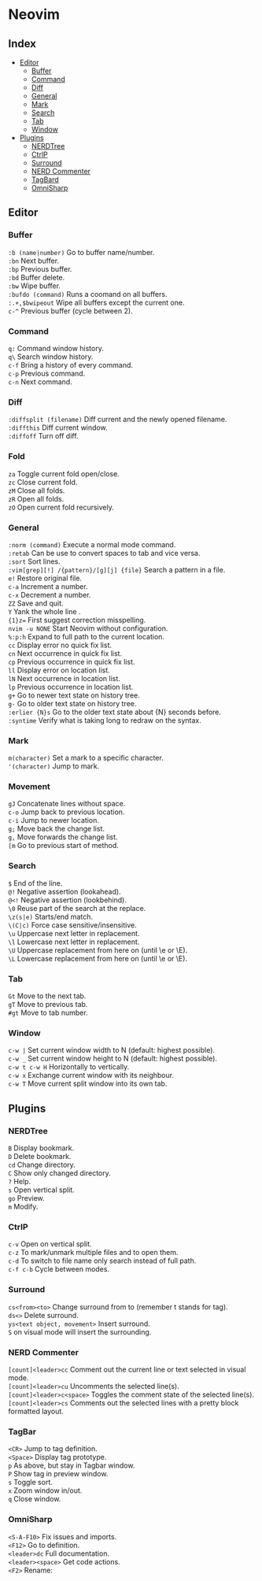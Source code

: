 # Neovim

## Index
* [Editor](#editor)
    * [Buffer](#buffer)
    * [Command](#command)
    * [Diff](#diff)
    * [General](#general)
    * [Mark](#mark)
    * [Search](#search)
    * [Tab](#tab)
    * [Window](#windo)
* [Plugins](#plugins)
    * [NERDTree](#nerdtree)
    * [CtrlP](#ctrlp)
    * [Surround](#surround)
    * [NERD Commenter](#nerd-commenter)
    * [TagBard](#tagbar)
    * [OmniSharp](#omnisharp)

## Editor
### Buffer
`:b (name|number)` Go to buffer name/number.  
`:bn` Next buffer.  
`:bp` Previous buffer.  
`:bd` Buffer delete.  
`:bw` Wipe buffer.  
`:bufdo (command)` Runs a coomand on all buffers.  
`:.+,$bwipeout` Wipe all buffers except the current one.  
`c-^` Previous buffer (cycle between 2).  

### Command
`q:` Command window history.  
`q\` Search window history.  
`c-f` Bring a history of every command.  
`c-p` Previous command.  
`c-n` Next command.  

### Diff
`:diffsplit (filename)` Diff current and the newly opened filename.  
`:diffthis` Diff current window.  
`:diffoff` Turn off diff.  

### Fold
`za` Toggle current fold open/close.  
`zc` Close current fold.  
`zM` Close all folds.  
`zR` Open all folds.  
`zO` Open current fold recursively.  

### General
`:norm (command)` Execute a normal mode command.  
`:retab` Can be use to convert spaces to tab and vice versa.  
`:sort` Sort lines.  
`:vim[grep][!] /{pattern}/[g][j] {file}` Search a pattern in a file.  
`e!` Restore original file.  
`c-a` Increment a number.  
`c-x` Decrement a number.  
`ZZ` Save and quit.  
`Y` Yank the whole line .  
`{1}z=` First suggest correction misspelling.  
`nvim -u NONE` Start Neovim without configuration.  
`%:p:h` Expand to full path to the current location.  
`cc` Display error no quick fix list.  
`cn` Next occurrence in quick fix list.  
`cp` Previous occurrence in quick fix list.  
`ll` Display error on location list.  
`lN` Next occurrence in location list.  
`lp` Previous occurrence in location list.  
`g+` Go to newer text state on history tree.  
`g-` Go to older text state on history tree.  
`:erlier {N}s` Go to the older text state about {N} seconds before.  
`:syntime` Verify what is taking long to redraw on the syntax.  

### Mark
`m(character)` Set a mark to a specific character.  
`'(character)` Jump to mark.  

### Movement
`gJ` Concatenate lines without space.  
`c-o` Jump back to previous location.  
`c-i` Jump to newer location.  
`g;` Move back the change list.  
`g,` Move forwards the change list.  
`[m` Go to previous start of method.  

### Search
`$` End of the line.  
`@!` Negative assertion (lookahead).  
`@<!` Negative assertion (lookbehind).  
`\0` Reuse part of the search at the replace.  
`\z(s|e)` Starts/end match.  
`\(C|c)` Force case sensitive/insensitive.  
`\u` Uppercase next letter in replacement.  
`\l` Lowercase next letter in replacement.  
`\U` Uppercase replacement from here on (until \e or \E).  
`\L` Lowercase replacement from here on (until \e or \E).  

### Tab
`Gt` Move to the next tab.  
`gT` Move to previous tab.  
`#gt` Move to tab number.  

### Window
`c-w |` Set current window width to N (default: highest possible).  
`c-w _` Set current window height to N (default: highest possible).  
`c-w t c-w H` Horizontally to vertically.  
`c-w x` Exchange current window with its neighbour.  
`c-w T` Move current split window into its own tab.  

## Plugins
### NERDTree
`B` Display  bookmark.  
`D` Delete bookmark.  
`cd` Change directory.  
`C` Show only changed directory.  
`?` Help.  
`s` Open vertical split.  
`go` Preview.  
`m` Modify.  

### CtrlP
`c-v` Open on vertical split.  
`c-z` To mark/unmark multiple files and <c-o> to open them.  
`c-d` To switch to file name only search instead of full path.  
`c-f c-b` Cycle between modes.  

### Surround
`cs<from><to>` Change surround from to (remember t stands for tag).  
`ds<>` Delete surround.  
`ys<text object, movement>` Insert surround.  
`S` on visual mode will insert the surrounding.  

### NERD Commenter
`[count]<leader>cc` Comment out the current line or text selected in visual mode.  
`[count]<leader>cu` Uncomments the selected line(s).  
`[count]<leader>c<space>` Toggles the comment state of the selected line(s).  
`[count]<leader>cs` Comments out the selected lines with a pretty block formatted layout.  

### TagBar
`<CR>` Jump to tag definition.  
`<Space>` Display tag prototype.  
`p` As above, but stay in Tagbar window.  
`P` Show tag in preview window.  
`s` Toggle sort.  
`x` Zoom window in/out.  
`q` Close window.  

### OmniSharp
`<S-A-F10>`  Fix issues and imports.  
`<F12>` Go to definition.  
`<leader>dc` Full documentation.  
`<leader><space>` Get code actions.  
`<F2>` Rename:
